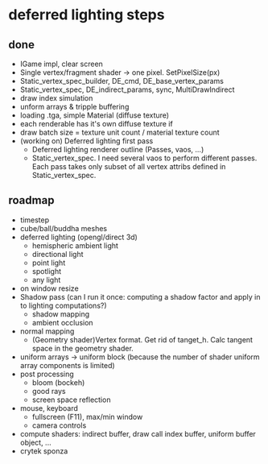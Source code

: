# deferred lighting steps
## done
- IGame impl, clear screen
- Single vertex/fragment shader -> one pixel. SetPixelSize(px)
- Static_vertex_spec_builder, DE_cmd, DE_base_vertex_params
- Static_vertex_spec, DE_indirect_params, sync, MultiDrawIndirect
- draw index simulation
- unform arrays  & tripple buffering
- loading .tga, simple Material (diffuse texture)
- each renderable has it's own diffuse texture if
- draw batch size = texture unit count / material texture count
- (working on) Deferred lighting first pass
	- Deferred lighting renderer outline (Passes, vaos, ...)
	- Static_vertex_spec. I need several vaos to perform different passes. Each pass takes only subset of all vertex attribs defined in Static_vertex_spec.

## roadmap

- timestep
- cube/ball/buddha meshes
- deferred lighting (opengl/direct 3d)
	- hemispheric ambient light 
	- directional light
	- point light
	- spotlight
	- any light
- on window resize
- Shadow pass (can I run it once: computing a shadow factor and apply in to lighting computations?)
	- shadow mapping
	- ambient occlusion
- normal mapping
	- (Geometry shader)Vertex format. Get rid of tanget_h. Calc tangent space in the geometry shader.
- uniform arrays -> uniform block (because the number of shader uniform array components is limited)
- post processing
	- bloom (bockeh)
	- good rays
	- screen space reflection
- mouse, keyboard
	- fullscreen (F11), max/min window
	- camera controls
- compute shaders: indirect buffer, draw call index buffer, uniform buffer object, ...
- crytek sponza 
